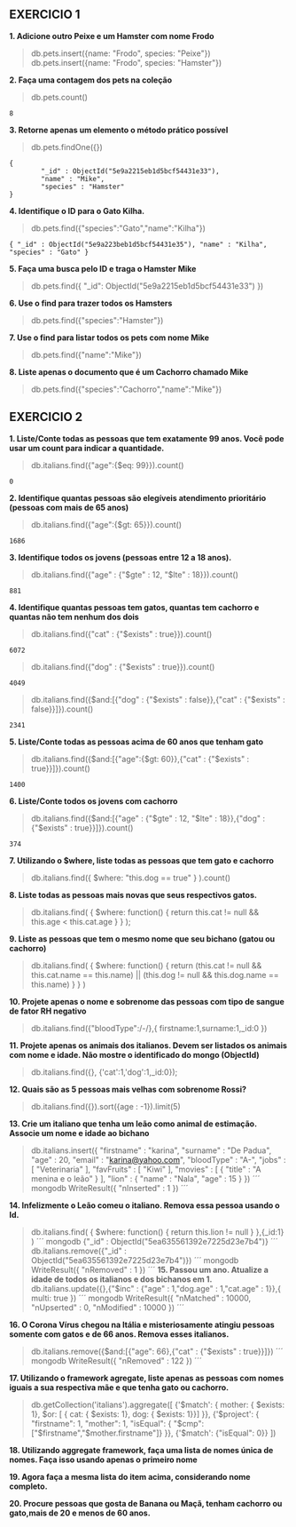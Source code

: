 
## EXERCICIO 1

**1. Adicione outro Peixe e um Hamster com nome Frodo**
> db.pets.insert({name: "Frodo", species: "Peixe"})
> db.pets.insert({name: "Frodo", species: "Hamster"})

**2. Faça uma contagem dos pets na coleção**
> db.pets.count()
``` mongo
8
```

**3. Retorne apenas um elemento o método prático possível**
> db.pets.findOne({})
``` mongo
{
        "_id" : ObjectId("5e9a2215eb1d5bcf54431e33"),
        "name" : "Mike",
        "species" : "Hamster"
}
```

**4. Identifique o ID para o Gato Kilha.**
> db.pets.find({"species":"Gato","name":"Kilha"})
``` mongo
{ "_id" : ObjectId("5e9a223beb1d5bcf54431e35"), "name" : "Kilha", "species" : "Gato" }
```
 
**5. Faça uma busca pelo ID e traga o Hamster Mike**
> db.pets.find({ "_id": ObjectId("5e9a2215eb1d5bcf54431e33") })

**6. Use o find para trazer todos os Hamsters**
> db.pets.find({"species":"Hamster"})

**7. Use o find para listar todos os pets com nome Mike**
> db.pets.find({"name":"Mike"})

**8. Liste apenas o documento que é um Cachorro chamado Mike**
> db.pets.find({"species":"Cachorro","name":"Mike"})

## EXERCICIO 2

**1. Liste/Conte todas as pessoas que tem exatamente 99 anos. Você pode usar um count para indicar a quantidade.**
> db.italians.find({"age":{$eq: 99}}).count()
``` mongo
0
```

**2. Identifique quantas pessoas são elegíveis atendimento prioritário (pessoas com mais de 65 anos)**
> db.italians.find({"age":{$gt: 65}}).count()
``` mongo
1686
```

**3. Identifique todos os jovens (pessoas entre 12 a 18 anos).**
> db.italians.find({"age" : {"$gte" : 12, "$lte" : 18}}).count()
``` mongo
881
```

**4. Identifique quantas pessoas tem gatos, quantas tem cachorro e quantas não tem nenhum dos dois**
> db.italians.find({"cat" : {"$exists" : true}}).count()
``` mongo
6072
```
> db.italians.find({"dog" : {"$exists" : true}}).count()
``` mongo
4049
````
>db.italians.find({$and:[{"dog" : {"$exists" : false}},{"cat" : {"$exists" : false}}]}).count()
```
2341
```

**5. Liste/Conte todas as pessoas acima de 60 anos que tenham gato**
> db.italians.find({$and:[{"age":{$gt: 60}},{"cat" : {"$exists" : true}}]}).count()
``` mongo
1400
```

**6. Liste/Conte todos os jovens com cachorro**
>db.italians.find({$and:[{"age" : {"$gte" : 12, "$lte" : 18}},{"dog" : {"$exists" : true}}]}).count()
``` mongo
374
```

**7. Utilizando o $where, liste todas as pessoas que tem gato e cachorro**
> db.italians.find({ $where: "this.dog == true" } ).count()
 
**8. Liste todas as pessoas mais novas que seus respectivos gatos.**
> db.italians.find( { $where: function() { 
    return this.cat != null && this.age < this.cat.age
} } );

**9. Liste as pessoas que tem o mesmo nome que seu bichano (gatou ou cachorro)**
> db.italians.find( { $where: function() {
    return (this.cat != null && this.cat.name == this.name) || (this.dog != null && this.dog.name == this.name)
} } )

**10. Projete apenas o nome e sobrenome das pessoas com tipo de sangue de fator RH negativo**
> db.italians.find({"bloodType":/-/},{ firstname:1,surname:1,_id:0 })

**11. Projete apenas os animais dos italianos. Devem ser listados os animais com nome e idade. Não mostre o identificado do mongo (ObjectId)**
> db.italians.find({}, {'cat':1,'dog':1,_id:0});

**12. Quais são as 5 pessoas mais velhas com sobrenome Rossi?**
> db.italians.find({}).sort({age : -1}).limit(5)

**13. Crie um italiano que tenha um leão como animal de estimação. Associe um nome e idade ao bichano**
> db.italians.insert({
"firstname" : "karina",
    "surname" : "De Padua",
    "age" : 20,
    "email" : "karina@yahoo.com",
    "bloodType" : "A-",
    "jobs" : [ 
        "Veterinaria"
    ],
    "favFruits" : [ 
        "Kiwi"
    ],
    "movies" : [ 
        {
            "title" : "A menina e o leão"
        }
    ],
    "lion" : {
        "name" : "Nala",
        "age" : 15
    }
})
´´´ mongodb
WriteResult({ "nInserted" : 1 })
´´´

**14. Infelizmente o Leão comeu o italiano. Remova essa pessoa usando o Id.**
> db.italians.find( { $where: function() { return this.lion != null } },{_id:1} )
´´´ mongodb
{"_id" : ObjectId("5ea635561392e7225d23e7b4")}
´´´
> db.italians.remove({"_id" : ObjectId("5ea635561392e7225d23e7b4")})
´´´ mongodb
WriteResult({ "nRemoved" : 1 })
´´´
**15. Passou um ano. Atualize a idade de todos os italianos e dos bichanos em 1.**
> db.italians.update({},{"$inc" : {"age" : 1,"dog.age" : 1,"cat.age" : 1}},{ multi: true })
´´´ mongodb
WriteResult({ "nMatched" : 10000, "nUpserted" : 0, "nModified" : 10000 })
´´´

**16. O Corona Vírus chegou na Itália e misteriosamente atingiu pessoas somente com gatos e de 66 anos. Remova esses italianos.**
> db.italians.remove({$and:[{"age": 66},{"cat" : {"$exists" : true}}]})
´´´ mongodb
WriteResult({ "nRemoved" : 122 })
´´´

**17. Utilizando o framework agregate, liste apenas as pessoas com nomes iguais a sua respectiva mãe e que tenha gato ou cachorro.**
> db.getCollection('italians').aggregate([
{'$match': { mother: { $exists: 1}, $or: [ { cat: { $exists: 1}, dog: { $exists: 1}}]  }},
{'$project': {
"firstname": 1,
"mother": 1,
"isEqual": { "$cmp": ["$firstname","$mother.firstname"]}
}},
{'$match': {"isEqual": 0}}
])

**18. Utilizando aggregate framework, faça uma lista de nomes única de nomes. Faça isso usando apenas o primeiro nome**

**19. Agora faça a mesma lista do item acima, considerando nome completo.**

**20. Procure pessoas que gosta de Banana ou Maçã, tenham cachorro ou gato,mais de 20 e menos de 60 anos.**
